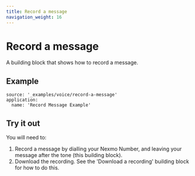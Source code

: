 ```yaml
---
title: Record a message
navigation_weight: 16
---
```


# Record a message

A building block that shows how to record a message.


## Example

```building_blocks
source: '_examples/voice/record-a-message'
application:
  name: 'Record Message Example'
```

## Try it out

You will need to:

1. Record a message by dialling your Nexmo Number, and leaving your message after the tone (this building block).
2. Download the recording. See the 'Download a recording' building block for how to do this.
